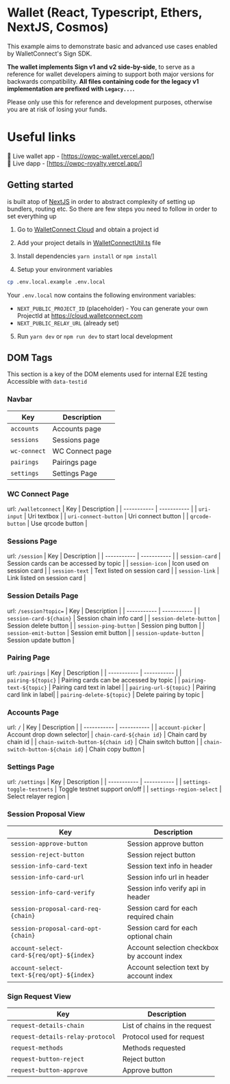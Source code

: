 # Wallet (React, Typescript, Ethers, NextJS, Cosmos)

This example aims to demonstrate basic and advanced use cases enabled by WalletConnect's Sign SDK.

**The wallet implements Sign v1 and v2 side-by-side**, to serve as a reference for wallet developers
aiming to support both major versions for backwards compatibility. **All files containing code for the legacy
v1 implementation are prefixed with `Legacy...`.**

Please only use this for reference and development purposes, otherwise you are at risk of losing your funds.

# Useful links

🔗 Live wallet app - [https://owpc-wallet.vercel.app/] <br />
🔗 Live dapp - [https://owpc-royalty.vercel.app/] <br />

## Getting started
 is built atop of [NextJS](https://nextjs.org/) in order to abstract complexity of setting up bundlers, routing etc. So there are few steps you need to follow in order to set everything up

1. Go to [WalletConnect Cloud](https://cloud.walletconnect.com/sign-in) and obtain a project id

2. Add your project details in [WalletConnectUtil.ts](https://github.com/WalletConnect/web-examples/blob/main/wallets/react-wallet-v2/src/utils/WalletConnectUtil.ts) file

3. Install dependencies `yarn install` or `npm install`

4. Setup your environment variables

```bash
cp .env.local.example .env.local
```

Your `.env.local` now contains the following environment variables:

- `NEXT_PUBLIC_PROJECT_ID` (placeholder) - You can generate your own ProjectId at https://cloud.walletconnect.com
- `NEXT_PUBLIC_RELAY_URL` (already set)

5. Run `yarn dev` or `npm run dev` to start local development


## DOM Tags
This section is a key of the DOM elements used for internal E2E testing
Accessible with `data-testid`

### Navbar
| Key | Description |
| ----------- | ----------- |
|  `accounts` | Accounts page |
| `sessions` | Sessions page |
| `wc-connect` |  WC Connect page |
| `pairings` | Pairings page |
| `settings` | Settings Page |

### WC Connect Page
url: `/walletconnect`
| Key | Description |
| ----------- | ----------- |
| `uri-input` | Uri textbox |
| `uri-connect-button` | Uri connect button |
| `qrcode-button` | Use qrcode button | 

### Sessions Page
url: `/session`
| Key | Description |
| ----------- | ----------- |
| `session-card` | Session cards can be accessed by topic |
| `session-icon` | Icon used on session card |
| `session-text` | Text listed on session card |
| `session-link` | Link listed on session card |

### Session Details Page
url: `/session?topic=`
| Key | Description |
| ----------- | ----------- |
| `session-card-${chain}` | Session chain info card |
| `session-delete-button` | Session delete button |
| `session-ping-button` | Session ping button |
| `session-emit-button` | Session emit button |
| `session-update-button` | Session update button |

### Pairing Page
url: `/pairings`
| Key | Description |
| ----------- | ----------- |
| `pairing-${topic}` | Pairing cards can be accessed by topic |
| `pairing-text-${topic}` | Pairing card text in label | 
| `pairing-url-${topic}` | Pairing card link in label| 
| `pairing-delete-${topic}` | Delete pairing by topic |


### Accounts Page
url: `/`
| Key | Description |
| ----------- | ----------- |
| `account-picker` | Account drop down selector|
| `chain-card-${chain id}` | Chain card by chain id |
| `chain-switch-button-${chain id}` | Chain switch button |
| `chain-switch-button-${chain id}` | Chain copy button |

### Settings Page
url: `/settings`
| Key | Description |
| ----------- | ----------- |
| `settings-toggle-testnets` | Toggle testnet support on/off |
| `settings-region-select` | Select relayer region |

### Session Proposal View
| Key | Description |
| ----------- | ----------- |
| `session-approve-button` | Session approve button |
| `session-reject-button` | Session reject button |
| `session-info-card-text` | Session text info in header |
| `session-info-card-url` | Session info url in header |
| `session-info-card-verify` | Session info verify api in header |
| `session-proposal-card-req-{chain}` | Session card for each required chain |
| `session-proposal-card-opt-{chain}` | Session card for each optional chain |
| `account-select-card-${req/opt}-${index}` | Account selection checkbox by account index|
| `account-select-text-${req/opt}-${index}` | Account selection text by account index |


### Sign Request View 
| Key | Description |
| ----------- | ----------- |
| `request-details-chain` | List of chains in the request |
| `request-details-relay-protocol` | Protocol used for request |
| `request-methods` | Methods requested |
| `request-button-reject` | Reject button |
| `request-button-approve` | Approve button |
